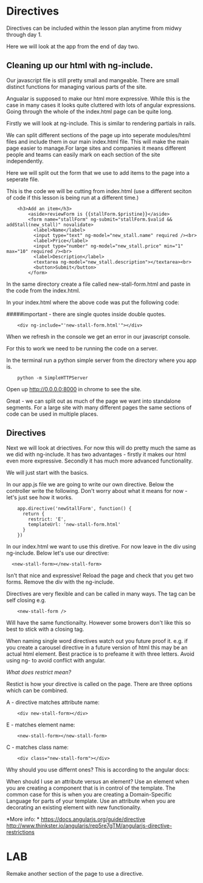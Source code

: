 Directives
==========

Directives can be included within the lesson plan anytime from midwy through day 1. 

Here we will look at the app from the end of day two.

Cleaning up our html with ng-include.
-----------

Our javascript file is still pretty small and mangeable.  There are small distinct functions for managing various parts of the site.

Angualar is supposed to make our html more expressive. While this is the case in many cases it looks quite cluttered with lots of angular expressions.  Going through the whole of the index.html page can be quite long.

Firstly we will look at ng-include.  This is similar to rendering partials in rails. 

We can split different sections of the page up into seperate modules/html files and include them in our main index.html file. This will make the main page easier to manage.For large sites and companies it means different people and teams can easily mark on each section of the site independently.

Here we will split out the form that we use to add items to the page into a seperate file.  

This is the code we will be cutting from index.html (use a different seciton of code if this lesson is being run at a different time.)

```  
    <h3>Add an item</h3>
        <aside>reviewForm is {{stallForm.$pristine}}</aside>
        <form name="stallForm" ng-submit="stallForm.$valid && addStall(new_stall)" novalidate>
          <label>Name</label>
          <input type="text" ng-model="new_stall.name" required /><br>
          <label>Price</label>
          <input type="number" ng-model="new_stall.price" min="1" max="10" required /><br>
          <label>Description</label>
          <textarea ng-model="new_stall.description"></textarea><br>
          <button>Submit</button>
        </form>
```  

In the same directory create a file called new-stall-form.html and paste in the code from the index.html.


In your index.html where the above code was put the following code:

#####important - there are single quotes inside double quotes.

```  
    <div ng-include="'new-stall-form.html'"></div>    
```  

When we refresh in the console we get an error in our javascript console.

For this to work we need to be running the code on a server.

In the terminal run a python simple server from the directory where you app is.  
```  
    python -m SimpleHTTPServer  
```  
Open up <http://0.0.0.0:8000> in chrome to see the site.

Great - we can split out as much of the page we want into standalone segments.  For a large site with many different pages the same sections of code can be used in multiple places.  


Directives
----------

Next we will look at driectives.  For now this will do pretty much the same as we did with ng-include.  It has two advantages - firstly it makes our html even more expressive.
Secondly it has much more advanced functionality.  

We will just start with the basics.

In our app.js file we are going to write our own directive.  Below the controller write the following. Don't worry about what it means for now - let's just see how it works.    
```  
    app.directive('newStallForm', function() {  
      return {  
        restrict: 'E',  
        templateUrl: 'new-stall-form.html'  
      }  
    })  
```  
In our index.html we want to use this diretive.  For now leave in the div using ng-include. Below let's use our directive:

```
  <new-stall-form></new-stall-form>    
```  

Isn't that nice and expressive!  Reload the page and check that you get two forms.  Remove the div with the ng-include.  

Directives are very flexible and can be called in many ways.  The tag can be self closing e.g. 
```
    <new-stall-form />  
```  
Will have the same functionailty. However some browers don't like this so best to stick with a closing tag.

When naming single word directives watch out you future proof it. e.g. if you create a carousel directive in a future version of html this may be an actual html element.  Best practice is to prefeame it with three letters. Avoid using ng- to avoid conflict with angular.  

*What does restrict mean?*  

Restict is how your directive is called on the page. There are three options which can be combined.

A - directive matches attribute name:
```  
    <div new-stall-form></div>
```  
E - matches element name: 
```  
    <new-stall-form></new-stall-form>  
```  
C - matches class name:  
```  
    <div class="new-stall-form"></div>
```  
Why should you use differnt ones? This is according to the angular docs:  

When should I use an attribute versus an element? Use an element when you are creating a component that is in control of the template. The common case for this is when you are creating a Domain-Specific Language for parts of your template. Use an attribute when you are decorating an existing element with new functionality.

*More info:  *
<https://docs.angularjs.org/guide/directive>  
<http://www.thinkster.io/angularjs/rep5re7gTM/angularjs-directive-restrictions>  


LAB
=========

Remake another section of the page to use a directive. 







